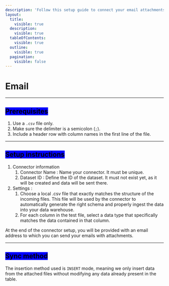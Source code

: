 ```yaml
---
description: 'Follow this setup guide to connect your email attachments to QUANTI:'
layout:
  title:
    visible: true
  description:
    visible: true
  tableOfContents:
    visible: true
  outline:
    visible: true
  pagination:
    visible: false
---
```


# Email

***

## <mark style="background-color:blue;">Prerequisites</mark>

1. Use a `.csv` file only.
2. Make sure the delimiter is a semicolon (`;`).
3. Include a header row with column names in the first line of the file.

***

## <mark style="background-color:blue;">Setup instructions</mark>

1. Connector information
   1. Connector Name : Name your connector. It must be unique.
   2. Dataset ID : Define the ID of the dataset. It must not exist yet, as it will be created and data will be sent there.
2. Settings :&#x20;
   1. Choose a local .csv file that exactly matches the structure of the incoming files. This file will be used by the connector to automatically generate the right schema and properly ingest the data into your data warehouse.
   2. For each column in the test file, select a data type that specifically matches the data contained in that column.

At the end of the connector setup, you will be provided with an email address to which you can send your emails with attachments.

***

## <mark style="background-color:blue;">Sync method</mark>

The insertion method used is `INSERT` mode, meaning we only insert data from the attached files without modifying any data already present in the table.
